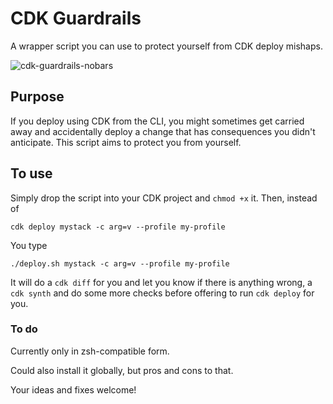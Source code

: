 # CDK Guardrails

A wrapper script you can use to protect yourself from CDK deploy mishaps.

![cdk-guardrails-nobars](https://user-images.githubusercontent.com/52842774/145279095-4d498c92-7b2b-4249-bcfd-660741b891b9.png)

## Purpose
If you deploy using CDK from the CLI, you might sometimes get carried away and accidentally deploy a change that has consequences you didn't anticipate. This script aims to protect you from yourself.

## To use
Simply drop the script into your CDK project and `chmod +x` it. Then, instead of

```
cdk deploy mystack -c arg=v --profile my-profile
```

You type

```
./deploy.sh mystack -c arg=v --profile my-profile
```

It will do a `cdk diff` for you and let you know if there is anything wrong, a `cdk synth` and do some more checks before offering to run `cdk deploy` for you.

### To do

Currently only in zsh-compatible form.

Could also install it globally, but pros and cons to that.

Your ideas and fixes welcome!
